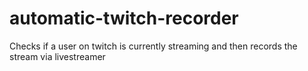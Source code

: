 automatic-twitch-recorder
=========================

Checks if a user on twitch is currently streaming and then records the stream via livestreamer
